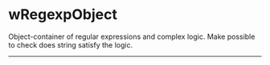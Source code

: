 # wRegexpObject

Object-container of regular expressions and complex logic. Make possible to check does string satisfy the logic.

_ _ _ _ _ _















